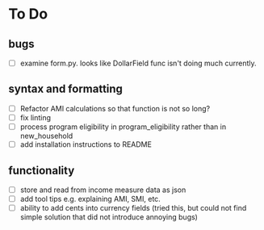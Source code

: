 # To Do
## bugs 
- [ ] examine form.py. looks like DollarField func isn't doing much currently.

## syntax and formatting
- [ ] Refactor AMI calculations so that function is not so long?
- [ ] fix linting
- [ ] process program eligibility in program_eligibility rather than in new_household
- [ ] add installation instructions to README

## functionality
- [ ] store and read from income measure data as json
- [ ] add tool tips e.g. explaining AMI, SMI, etc.
- [ ] ability to add cents into currency fields (tried this, but could not find simple solution that did not introduce annoying bugs)